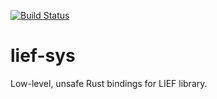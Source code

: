 [![Build Status](https://dev.azure.com/fxti/lief-sys/_apis/build/status/FXTi.lief-sys?branchName=master)](https://dev.azure.com/fxti/lief-sys/_build/latest?definitionId=2&branchName=master)

# lief-sys
Low-level, unsafe Rust bindings for LIEF library.
